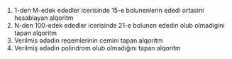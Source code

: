 1. 1-den M-edek ededler icerisinde 15-e bolunenlerin ededi ortasini hesablayan alqoritm 
 2. N-den 100-edek ededler icerisinde 21-e bolunen ededin olub olmadigini tapan alqoritm
 3. Verilmis ədədin reqemlerinin cemini tapan alqoritm
4. Verilmiş ədədin polindrom olub olmadığını tapan alqoritm
